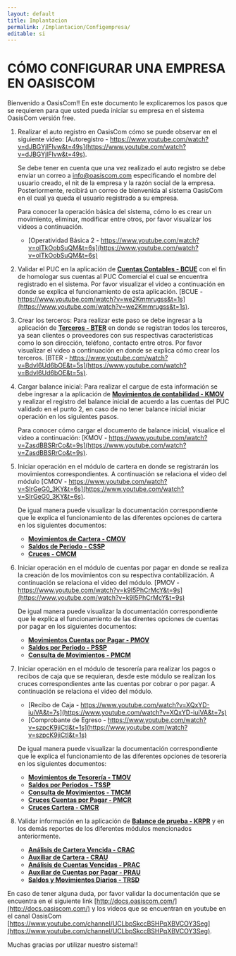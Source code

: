 ```yaml
---
layout: default
title: Implantacion
permalink: /Implantacion/Configempresa/
editable: si
---
```


# CÓMO CONFIGURAR UNA EMPRESA EN OASISCOM

Bienvenido a OasisCom!! En este documento le explicaremos los pasos que se requieren para que usted pueda iniciar su empresa en el sistema OasisCom versión free.  

1. Realizar el auto registro en OasisCom cómo se puede observar en el siguiente video: [Autoregistro - https://www.youtube.com/watch?v=dJBGYjlFIvw&t=49s](https://www.youtube.com/watch?v=dJBGYjlFIvw&t=49s).

	Se debe tener en cuenta que una vez realizado el auto registro se debe enviar un correo a info@oasiscom.com especificando el nombre del usuario creado, el nit de la empresa y la razón social de la empresa. Posteriormente, recibirá un correo de bienvenida al sistema OasisCom en el cual ya queda el usuario registrado a su empresa.  

	Para conocer la operación básica del sistema, cómo lo es crear un movimiento, eliminar, modificar entre otros, por favor visualizar los videos a continuación.

	* [Operatividad Básica 2 - https://www.youtube.com/watch?v=olTkOobSuQM&t=6s](https://www.youtube.com/watch?v=olTkOobSuQM&t=6s)


2. Validar el PUC en la aplicación de [**Cuentas Contables - BCUE**](http://docs.oasiscom.com/Operacion/common/bcuenta/bcue) con el fin de homologar sus cuentas al PUC Comercial el cual se encuentra registrado en el sistema. Por favor visualizar el video a continuación en donde se explica el funcionamiento de esta aplicación. [BCUE - https://www.youtube.com/watch?v=we2Kmmrugss&t=1s](https://www.youtube.com/watch?v=we2Kmmrugss&t=1s).

3. Crear los terceros: Para realizar este paso se debe ingresar a la aplicación de [**Terceros - BTER**](http://docs.oasiscom.com/Operacion/common/btercer/bter) en donde se registran todos los terceros, ya sean clientes o proveedores con sus respectivas caracteristicas como lo son dirección, teléfono, contacto entre otros. Por favor visualizar el video a continuación en donde se explica cómo crear los terceros. [BTER - https://www.youtube.com/watch?v=BdvI6Ud6bOE&t=5s](https://www.youtube.com/watch?v=BdvI6Ud6bOE&t=5s).

4. Cargar balance inicial: Para realizar el cargue de esta información se debe ingresar a la aplicación de [**Movimientos de contabilidad - KMOV**](http://docs.oasiscom.com/Operacion/erp/contabilidad/kmovimient/kmov) y realizar el registro del balance inicial de acuerdo a las cuentas del PUC validado en el punto 2, en caso de no tener balance inicial iniciar operación en los siguientes pasos.  

	Para conocer cómo cargar el documento de balance inicial, visualice el video a continuación: [KMOV - https://www.youtube.com/watch?v=ZasdBBSRrCo&t=9s](https://www.youtube.com/watch?v=ZasdBBSRrCo&t=9s).

5. Iniciar operación en el módulo de cartera en donde se registrarán los movimientos correspondientes. A continuación se relaciona el video del módulo [CMOV - https://www.youtube.com/watch?v=SIrGeG0_3KY&t=6s](https://www.youtube.com/watch?v=SIrGeG0_3KY&t=6s).

	De igual manera puede visualizar la documentación correspondiente que le explica el funcionamiento de las diferentes opciones de cartera en los siguientes documentos: 

	* [**Movimientos de Cartera - CMOV**](http://docs.oasiscom.com/Operacion/erp/cartera/cmovimient/cmov)
	* [**Saldos de Periodo - CSSP**](http://docs.oasiscom.com/Operacion/erp/cartera/csaldo/cssp)
	* [**Cruces - CMCM**](http://docs.oasiscom.com/Operacion/erp/cartera/cmovimient/cmcm)


6. Iniciar operación en el módulo de cuentas por pagar en donde se realiza la creación de los movimientos con su respectiva contabilización. A continuación se relaciona el video del módulo. [PMOV - https://www.youtube.com/watch?v=k9I5PhCrMcY&t=9s](https://www.youtube.com/watch?v=k9I5PhCrMcY&t=9s)

	De igual manera puede visualizar la documentación correspondiente que le explica el funcionamiento de las direntes opciones de cuentas por pagar en los siguientes documentos: 
    
    * [**Movimientos Cuentas por Pagar - PMOV**](http://docs.oasiscom.com/Operacion/erp/cuentas/pmovimient/pmov)
    * [**Saldos por Periodo - PSSP**](http://docs.oasiscom.com/Operacion/erp/cuentas/psaldo/pssp)
    * [**Consulta de Movimientos - PMCM**](http://docs.oasiscom.com/Operacion/erp/cuentas/psaldo/pssp)

7. Iniciar operación en el módulo de tesorería para realizar los pagos o recibos de caja que se requieran, desde este módulo se realizan los cruces correspondientes ante las cuentas por cobrar o por pagar. A continuación se relaciona el video del módulo.  

	* [Recibo de Caja - https://www.youtube.com/watch?v=XQxYD-iuiVA&t=7s](https://www.youtube.com/watch?v=XQxYD-iuiVA&t=7s)
	* [Comprobante de Egreso - https://www.youtube.com/watch?v=szpcK9jiCtI&t=1s](https://www.youtube.com/watch?v=szpcK9jiCtI&t=1s)

	De igual manera puede visualizar la documentación correspondiente que le explica el funcionamiento de las diferentes opciones de tesorería en los siguientes documentos:  
    
    * [**Movimientos de Tesorería - TMOV**](http://docs.oasiscom.com/Operacion/erp/tesoreria/tmovimient/tmov)
    * [**Saldos por Periodos - TSSP**](http://docs.oasiscom.com/Operacion/erp/tesoreria/tsaldo/tssp)
    * [**Consulta de Movimientos - TMCM**](http://docs.oasiscom.com/Operacion/erp/tesoreria/tmovimient/tmcm)
    * [**Cruces Cuentas por Pagar - PMCR**](http://docs.oasiscom.com/Operacion/erp/cuentas/pmovimient/pmcr)
    * [**Cruces Cartera - CMCR**](http://docs.oasiscom.com/Operacion/erp/cartera/cmovimient/cmcr)
    

8. Validar información en la aplicación de [**Balance de prueba - KRPR**](http://docs.oasiscom.com/Operacion/erp/contabilidad/kreporte/krpr) y en los demás reportes de los diferentes módulos mencionados anteriormente.

	* [**Análisis de Cartera Vencida - CRAC**](http://docs.oasiscom.com/Operacion/erp/cartera/creporte/crac)
	* [**Auxiliar de Cartera - CRAU**](http://docs.oasiscom.com/Operacion/erp/cartera/creporte/crac)
	* [**Análisis de Cuentas Vencidas - PRAC**](http://docs.oasiscom.com/Operacion/erp/cuentas/preporte/prac)
	* [**Auxiliar de Cuentas por Pagar - PRAU**](http://docs.oasiscom.com/Operacion/erp/cuentas/preporte/prau)
	* [**Saldos y Movimientos Diarios - TRSD**](http://docs.oasiscom.com/Operacion/erp/tesoreria/treporte/trsd)

En caso de tener alguna duda, por favor validar la documentación que se encuentra en el siguiente link [http://docs.oasiscom.com/](http://docs.oasiscom.com/) y los videos que se encuentran en youtube en el canal OasisCom [https://www.youtube.com/channel/UCLbpSkccBSHPqXBVCOY3Seg](https://www.youtube.com/channel/UCLbpSkccBSHPqXBVCOY3Seg).

Muchas gracias por utilizar nuestro sistema!!

